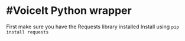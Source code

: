 #VoiceIt Python wrapper
=======================

First make sure you have the Requests library installed
Install using
`pip install requests`
